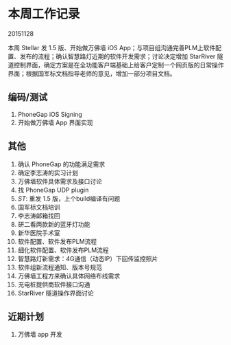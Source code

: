 # 本周工作记录

20151128

本周 Stellar 发 1.5 版、开始做万佛墙 iOS App；与项目组沟通完善PLM上软件配置、发布的流程；确认智慧路灯近期的软件开发需求；讨论决定增加 StarRiver 隧道控制界面，确定方案是在全功能客户端基础上给客户定制一个网页版的日常操作界面；根据国军标文档指导老师的意见，增加一部分项目文档。

## 编码/测试

1. PhoneGap iOS Signing
2. 开始做万佛墙 App 界面实现

## 其他

1. 确认 PhoneGap 的功能满足需求
2. 确定李志涛的实习计划
3. 万佛墙软件具体需求及接口讨论
2. 找 PhoneGap UDP plugin
3. *ST*: 重发 1.5 版，上个build编译有问题
4. 国军标文档培训
2. 李志涛邮箱找回
3. 研二看两款新的蓝牙灯功能
4. 新华医院手术室
5. 软件配置、软件发布PLM流程
1. 细化软件配置、软件发布PLM流程
2. 智慧路灯新需求：4G通信（动态IP）下回传监控照片
3. 软件组新流程通知、版本号规范
4. 万佛墙工程方来确认具体网络布线需求
1. 充电桩提供商软件接口沟通
2. StarRiver 隧道操作界面讨论

## 近期计划

1. 万佛墙 app 开发